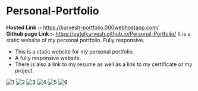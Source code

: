 # Personal-Portfolio

<b>Hosted Link :- </b> https://kurvesh-portfolio.000webhostapp.com/
<br>
<b>Github page Link :- </b> https://patelkurvesh.github.io/Personal-Portfolio/
It is a static website of my personal portfolio. Fully responsive.
<ul>
<li>This is a static website for my personal portfolio.   </li>
<li>A fully responsive website.     </li>
<li>There is also a link to my resume as well as a link to my certificate or my project.   </li>
</ul>

![1](https://user-images.githubusercontent.com/96196510/183907340-2d2c5409-6494-4971-90c2-6c688d72b57c.JPG)
![2](https://user-images.githubusercontent.com/96196510/183907344-692512cf-c9d0-456e-ae23-7024874bcd22.JPG)
![3](https://user-images.githubusercontent.com/96196510/183907353-2ff3b83b-6683-4869-a8b9-03c1f261ba0a.JPG)
![4](https://user-images.githubusercontent.com/96196510/183907365-102e6468-0789-487b-86e8-5f79989efccc.JPG)
![5](https://user-images.githubusercontent.com/96196510/183907373-0bba97f8-517b-4d04-ab51-e9adb9495529.JPG)
![6](https://user-images.githubusercontent.com/96196510/183907377-51b3bfa7-54a9-4c25-b3e1-da3280d03371.JPG)
